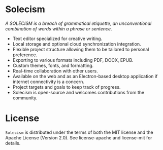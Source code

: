 # Solecism

*A SOLECISM is a breach of grammatical etiquette, an unconventional combination of words within a phrase or sentence.*


- Text editor specialized for creative writing.
- Local storage and optional cloud synchronization integration.
- Flexible project structure allowing them to be tailored to personal preference.
- Exporting to various formats including PDF, DOCX, EPUB.
- Custom themes, fonts, and formatting.
- Real-time collaboration with other users.
- Available on the web and as an Electron-based desktop application if internet connectivity is a concern.
- Project targets and goals to keep track of progress.
- Solecism is open-source and welcomes contributions from the community.

# License
`Solecism` is distributed under the terms of both the MIT license and the Apache License (Version 2.0). See license-apache and license-mit for details.
